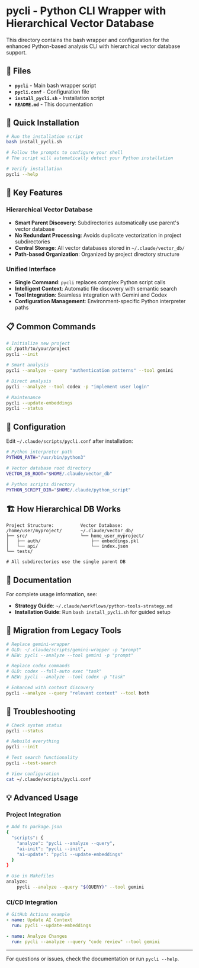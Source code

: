 # pycli - Python CLI Wrapper with Hierarchical Vector Database

This directory contains the bash wrapper and configuration for the enhanced Python-based analysis CLI with hierarchical vector database support.

## 📁 Files

- **`pycli`** - Main bash wrapper script
- **`pycli.conf`** - Configuration file
- **`install_pycli.sh`** - Installation script
- **`README.md`** - This documentation

## 🚀 Quick Installation

```bash
# Run the installation script
bash install_pycli.sh

# Follow the prompts to configure your shell
# The script will automatically detect your Python installation

# Verify installation
pycli --help
```

## 🎯 Key Features

### Hierarchical Vector Database
- **Smart Parent Discovery**: Subdirectories automatically use parent's vector database
- **No Redundant Processing**: Avoids duplicate vectorization in project subdirectories
- **Central Storage**: All vector databases stored in `~/.claude/vector_db/`
- **Path-based Organization**: Organized by project directory structure

### Unified Interface
- **Single Command**: `pycli` replaces complex Python script calls
- **Intelligent Context**: Automatic file discovery with semantic search
- **Tool Integration**: Seamless integration with Gemini and Codex
- **Configuration Management**: Environment-specific Python interpreter paths

## 📋 Common Commands

```bash
# Initialize new project
cd /path/to/your/project
pycli --init

# Smart analysis
pycli --analyze --query "authentication patterns" --tool gemini

# Direct analysis
pycli --analyze --tool codex -p "implement user login"

# Maintenance
pycli --update-embeddings
pycli --status
```

## 🔧 Configuration

Edit `~/.claude/scripts/pycli.conf` after installation:

```bash
# Python interpreter path
PYTHON_PATH="/usr/bin/python3"

# Vector database root directory
VECTOR_DB_ROOT="$HOME/.claude/vector_db"

# Python scripts directory
PYTHON_SCRIPT_DIR="$HOME/.claude/python_script"
```

## 🏗️ How Hierarchical DB Works

```
Project Structure:          Vector Database:
/home/user/myproject/       ~/.claude/vector_db/
├── src/                    └── home_user_myproject/
│   ├── auth/                   ├── embeddings.pkl
│   └── api/                    └── index.json
└── tests/

# All subdirectories use the single parent DB
```

## 📖 Documentation

For complete usage information, see:
- **Strategy Guide**: `~/.claude/workflows/python-tools-strategy.md`
- **Installation Guide**: Run `bash install_pycli.sh` for guided setup

## 🎪 Migration from Legacy Tools

```bash
# Replace gemini-wrapper
# OLD: ~/.claude/scripts/gemini-wrapper -p "prompt"
# NEW: pycli --analyze --tool gemini -p "prompt"

# Replace codex commands
# OLD: codex --full-auto exec "task"
# NEW: pycli --analyze --tool codex -p "task"

# Enhanced with context discovery
pycli --analyze --query "relevant context" --tool both
```

## 🐛 Troubleshooting

```bash
# Check system status
pycli --status

# Rebuild everything
pycli --init

# Test search functionality
pycli --test-search

# View configuration
cat ~/.claude/scripts/pycli.conf
```

## 💡 Advanced Usage

### Project Integration
```bash
# Add to package.json
{
  "scripts": {
    "analyze": "pycli --analyze --query",
    "ai-init": "pycli --init",
    "ai-update": "pycli --update-embeddings"
  }
}

# Use in Makefiles
analyze:
	pycli --analyze --query "$(QUERY)" --tool gemini
```

### CI/CD Integration
```yaml
# GitHub Actions example
- name: Update AI Context
  run: pycli --update-embeddings

- name: Analyze Changes
  run: pycli --analyze --query "code review" --tool gemini
```

---

For questions or issues, check the documentation or run `pycli --help`.